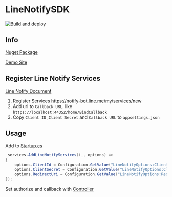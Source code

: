 # LineNotifySDK

[![Build and deploy](https://github.com/weiting-tw/LineNotifySDK/actions/workflows/lineNotifyDemo.yml/badge.svg?branch=master)](https://github.com/weiting-tw/LineNotifySDK/actions/workflows/lineNotifyDemo.yml)

## Info

[Nuget Package](https://www.nuget.org/packages/LineNotifySDK/)

[Demo Site](https://LineNotifyDemo.azurewebsites.net/)

## Register Line Notify Services

[Line Notify Document](https://notify-bot.line.me/doc/en/)

1. Register Services <https://notify-bot.line.me/my/services/new>
2. Add url to `Callback URL`. like `https://localhost:44352/home/BindCallback`
3. Copy `Client ID` ,`Client Secret` and `Callback URL` to `appsettings.json`

## Usage

Add to [Startup.cs](https://github.com/weiting-tw/LineNotifySDK/blob/master/LineNotifySample/Startup.cs)

```cs
 services.AddLineNotifyServices((_, options) =>
{
    options.ClientId = Configuration.GetValue("LineNotifyOptions:ClientId", "CHANGE_ME");
    options.ClientSecret = Configuration.GetValue("LineNotifyOptions:ClientSecret", "CHANGE_ME");
    options.RedirectUri = Configuration.GetValue("LineNotifyOptions:RedirectUri", "CHANGE_ME");
});
```

Set authorize and callback with [Controller](https://github.com/weiting-tw/LineNotifySDK/blob/master/LineNotifySample/Controllers/HomeController.cs)
